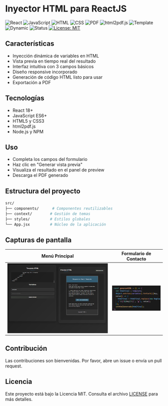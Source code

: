 # Inyector HTML para ReactJS

![React](https://img.shields.io/badge/React-18+-61DAFB.svg)
![JavaScript](https://img.shields.io/badge/JavaScript-ES6+-F7DF1E.svg)
![HTML](https://img.shields.io/badge/HTML-5-E34F26.svg)
![CSS](https://img.shields.io/badge/CSS-3-1572B6.svg)
![PDF](https://img.shields.io/badge/PDF-Generador-red.svg)
![html2pdf.js](https://img.shields.io/badge/html2pdf.js-Última_versión-blue.svg)
![Template](https://img.shields.io/badge/Inyección-Plantillas-success.svg)
![Dynamic](https://img.shields.io/badge/Variables-Dinámicas-orange.svg)
![Status](https://img.shields.io/badge/Estado-Activo-brightgreen.svg)
[![License: MIT](https://img.shields.io/badge/Licencia-MIT-blue.svg)](https://opensource.org/licenses/MIT)

## Características
- Inyección dinámica de variables en HTML
- Vista previa en tiempo real del resultado
- Interfaz intuitiva con 3 campos básicos
- Diseño responsive incorporado
- Generación de código HTML listo para usar
- Exportación a PDF

## Tecnologías
- React 18+
- JavaScript ES6+
- HTML5 y CSS3
- html2pdf.js
- Node.js y NPM

## Uso
- Completa los campos del formulario
- Haz clic en "Generar vista previa"
- Visualiza el resultado en el panel de preview
- Descarga el PDF generado

## Estructura del proyecto
```bash
src/
├── components/      # Componentes reutilizables
├── context/        # Gestión de temas
├── styles/         # Estilos globales
└── App.jsx         # Núcleo de la aplicación
```

## Capturas de pantalla
| Menú Principal | Formulario de Contacto |
|----------------|------------------------|
| ![Formulario y Preview de Inyección de Variables](./public/screenshot.png) | ![Fragmento de HTML "template"](./public/screenshot2.png) |

## Contribución
Las contribuciones son bienvenidas. Por favor, abre un issue o envía un pull request.

## Licencia
Este proyecto está bajo la Licencia MIT. Consulta el archivo [LICENSE](./LICENSE) para más detalles.
